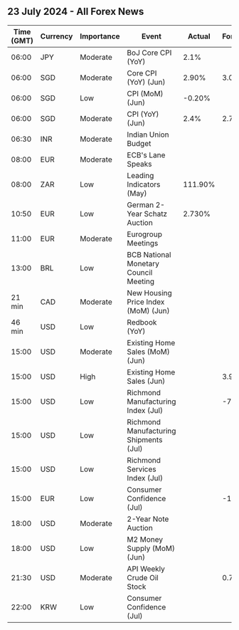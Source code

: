 ## 23 July 2024 - All Forex News

| Time (GMT) | Currency | Importance | Event | Actual | Forecast | Previous |
|------|----------|------------|-------|--------|----------|----------|
| 06:00 | JPY | Moderate | BoJ Core CPI (YoY) | 2.1% |  | 2.1% |
| 06:00 | SGD | Moderate | Core CPI (YoY) (Jun) | 2.90% | 3.00% | 3.10% |
| 06:00 | SGD | Low | CPI (MoM) (Jun) | -0.20% |  | 0.70% |
| 06:00 | SGD | Moderate | CPI (YoY) (Jun) | 2.4% | 2.7% | 3.1% |
| 06:30 | INR | Moderate | Indian Union Budget |  |  |  |
| 08:00 | EUR | Moderate | ECB's Lane Speaks |  |  |  |
| 08:00 | ZAR | Low | Leading Indicators (May) | 111.90% |  | 113.00% |
| 10:50 | EUR | Low | German 2-Year Schatz Auction | 2.730% |  | 2.800% |
| 11:00 | EUR | Moderate | Eurogroup Meetings |  |  |  |
| 13:00 | BRL | Low | BCB National Monetary Council Meeting |  |  |  |
| 21 min | CAD | Moderate | New Housing Price Index (MoM) (Jun) |  |  | 0.2% |
| 46 min | USD | Low | Redbook (YoY) |  |  | 4.8% |
| 15:00 | USD | Moderate | Existing Home Sales (MoM) (Jun) |  |  | -0.7% |
| 15:00 | USD | High | Existing Home Sales (Jun) |  | 3.99M | 4.11M |
| 15:00 | USD | Low | Richmond Manufacturing Index (Jul) |  | -7 | -10 |
| 15:00 | USD | Low | Richmond Manufacturing Shipments (Jul) |  |  | -9 |
| 15:00 | USD | Low | Richmond Services Index (Jul) |  |  | -11 |
| 15:00 | EUR | Low | Consumer Confidence (Jul) |  | -13.0 | -14.0 |
| 18:00 | USD | Moderate | 2-Year Note Auction |  |  | 4.706% |
| 18:00 | USD | Low | M2 Money Supply (MoM) (Jun) |  |  | 20.96T |
| 21:30 | USD | Moderate | API Weekly Crude Oil Stock |  | 0.700M | -4.440M |
| 22:00 | KRW | Low | Consumer Confidence (Jul) |  |  | 100.9 |
